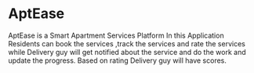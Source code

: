# AptEase
AptEase is a Smart Apartment Services Platform In this Application Residents can book the services ,track the services and rate the services while Delivery guy will get notified about the service and do the work and update the progress. Based on rating Delivery guy will have scores.
